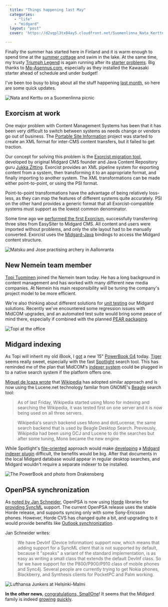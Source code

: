 ```yaml
---
  title: "Things happening last May"
  categories: 
    - "life"
    - "midgard"
  layout: "post"
  cover: 'https://d2vqpl3tx84ay5.cloudfront.net/Suomenlinna_Nata_Kerttu.jpg'

---
```

Finally the summer has started here in Finland and it is warm enough to spend time at the [summer cottage][15] and swim in the lake. At the same time, my trusty [Triumph Legend][18] is again running after its [starter problems][19]. Big thanks to [Mp-Asennus.com][20], especially as they installed the Kawasaki starter ahead of schedule and under budget!

I've been too busy to blog about all the stuff happening [last month][26], so here are some quick updates.

![Nata and Kerttu on a Suomenlinna picnic](https://d2vqpl3tx84ay5.cloudfront.net/Suomenlinna_Nata_Kerttu.jpg)

## Exorcism at work

One major problem with Content Management Systems has been that it has been very difficult to switch between systems as needs change or vendors go out of business. The [Portable Site Information][27] project was started to create an XML format for inter-CMS content transfers, but it failed to get traction.

Our concept for solving this problem is the [Exorcist migration tool][28], developed by original Midgard CMS founder and Java Content Repository guru [Jukka Zitting][29]. Exorcist provides an XML pipeline system for exporting content from a system, then transforming it to an appropriate format, and finally importing to another system. The XML transformations can be made either point-to-point, or using the PSI format.

Point-to-point transformations have the advantage of being relatively loss-less, as they can map the features of different systems quite accurately. PSI on the other hand provides a generic format that all Exorcist-compatible systems must support as the lowest common denominator.

Some time ago we [performed the first Exorcism][30], successfully transferring three sites from EasySiter to Midgard CMS. All content and users were imported without problems, and only the site layout had to be manually converted. Exorcist uses the [Midgard-Java][31] bindings to access the Midgard content structure.

![Matsku and Jose practising archery in Aallonranta](https://d2vqpl3tx84ay5.cloudfront.net/Matsku_Jose_archery.jpg)

## New Nemein team member

[Topi Tuominen][21] joined the Nemein team today. He has a long background in content management and has worked with many different new media companies. At Nemein his main responsibility will be tuning the company's project model to be more efficient.

We're also thinking about different solutions for [unit testing][22] our Midgard solutions. Recently we've encountered some regression issues with MidCOM upgrades, and an automated test suite would bring some peace of mind there, especially if combined with the planned [PEAR packaging][25].

![Topi at the office](https://d2vqpl3tx84ay5.cloudfront.net/Topi_Tuominen_at_office.jpg)

## Midgard indexing

As Topi will inherit my old iBook, I [got][7] a new 15" [PowerBook G4][4] today. [Tiger][5] seems really sweet, especially with the fast [Spotlight][6] search tool. This has reminded me of the plan that MidCOM's [indexer system][8] could be plugged in to a native search system if the platform offers one.

[Miguel de Icaza wrote][9] that [Wikipedia][10] has adopted similar approach and is now using the Lucene.net technology familar from GNOME's [Beagle][11] search tool:

> As of last Friday, Wikipedia started using Mono for indexing and searching the Wikipedia, it was tested first on one server and it is now being used on all three servers.

> Wikipedia's search backend uses Mono and dotLucense, the same search backend that is used by Beagle Desktop Search. Previously, Wikipedia had been using GCJ and Lucene to do the searches but after some tuning, Mono became the new engine.

While Spotlight's [file-oriented][12] approach would make [developing][13] a [Midgard indexer plugin][14] difficult, the benefits would be big. After that documents in the local Midgard database would appear in regular desktop searches, and Midgard wouldn't require a separate indexer to be installed.

![The PowerBook and photo from Drakensberg](https://d2vqpl3tx84ay5.cloudfront.net/New_PowerBook.jpg)

## OpenPSA synchronization

As [noted by Jan Schneider][16], OpenPSA is now using [Horde][24] libraries for [providing SyncML][17] support. The current OpenPSA release uses the stable Horde release, and supports syncing only with some Sony-Ericsson phones. However, Horde CVS has changed quite a bit, and upgrading to it would provide benefits like [Outlook synchronization][23].

Jan Schneider writes:

> We have DevInf (Device Information) support now, which means that adding support for a SyncML client that is not supported by default, because it "speaks" a variant of the standard implementation, is as easy as writing a small class that extends the default DevInf class. So far we have support for the P800/P900/P910 class of mobile phones and Sync4j. Several people are currently trying to get Nokia phones, Blackberry, and Synthesis clients for PocketPC and Palm working.

![Lufthansa Junkers at Helsinki-Malmi](https://d2vqpl3tx84ay5.cloudfront.net/Lufthansa_Junkers_EFHF.jpg)

__In the other news__, [congratulations, SmallOne][1]! It seems that the Midgard family is indeed [growing][2] [quickly][3].

[1]: http://www.smallone.net/midcom-permalink-fbecece55ba8096b27f9acef9730550d
[2]: http://people.best-off.org/~dsr/cubelog/archives/2005/03/26/a-little-diva-is-born/
[3]: http://www.kaukolaweb.com/midcom-permalink-b162adbfb2f2ab81a04ac55451e28e21
[4]: http://www.apple.com/powerbook/
[5]: http://www.apple.com/macosx/
[6]: http://www.apple.com/macosx/features/spotlight/
[7]: http://bergie.iki.fi/midcom-permalink-eb8c02c804a23148fe2f289bf3874336
[8]: http://bergie.iki.fi/midcom-permalink-c5a4f2ce31979287ea4f1e43f6391661
[9]: http://tirania.org/blog/archive/2005/May-30.html
[10]: http://en.wikipedia.org/wiki/Wikipedia
[11]: http://beaglewiki.org/Main_Page
[12]: http://arstechnica.com/reviews/os/macosx-10.4.ars/9
[13]: http://developer.apple.com/macosx/spotlight.html
[14]: http://www.midgard-project.org/midcom-permalink-3d79ca5390b40723dec859ffc3a8b1e6
[15]: http://www.helsinginsanomat.fi/english/article/1101979711803
[16]: http://janschneider.de/cweb/home/index,channel,25,story,225.html
[17]: http://www.nemein.com/people/rambo/midcom-permalink-fbe787f1c87886409eaa0f032646aae7
[18]: http://www.routamc.org/bikes/triumph-legend.html
[19]: http://bergie.iki.fi/midcom-permalink-8812f82029b131766f12e9067b58085e
[20]: http://www.mp-asennus.com/
[21]: http://www.nemein.com/en/team/tktuomin.html
[22]: http://www.oreillynet.com/pub/wlg/6008
[23]: http://janschneider.de/cweb/home/index,channel,25,story,226.html
[24]: http://www.horde.org/
[25]: http://bergie.iki.fi/midcom-permalink-1d067d321083390ec8a782d3ead0f34f
[26]: http://bergie.iki.fi/blog/2005/05/
[27]: http://psilib.sourceforge.net/
[28]: http://yukatan.fi/confluence/display/yukatan/2005/02/21/CMS+migration+with+the+Exorcist
[29]: http://zitting.name/jukka/JukkaZitting.html
[30]: http://yukatan.fi/confluence/display/yukatan/2005/05/18/Using+the+Exorcist
[31]: http://yukatan.fi/confluence/pages/viewpage.action?pageId=65
